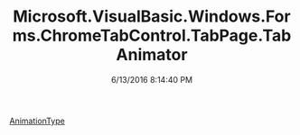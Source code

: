 ﻿---
title: Microsoft.VisualBasic.Windows.Forms.ChromeTabControl.TabPage.TabAnimator
date: 6/13/2016 8:14:40 PM
---

[AnimationType](T-Microsoft.VisualBasic.Windows.Forms.ChromeTabControl.TabPage.TabAnimator.AnimationType.html)
